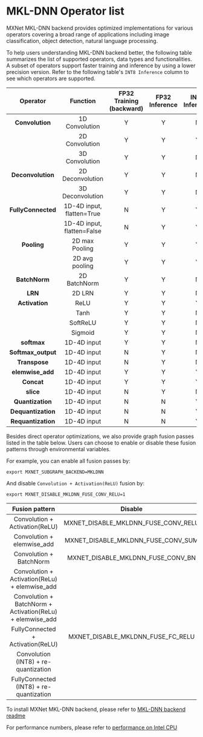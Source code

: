 <!--- Licensed to the Apache Software Foundation (ASF) under one -->
<!--- or more contributor license agreements.  See the NOTICE file -->
<!--- distributed with this work for additional information -->
<!--- regarding copyright ownership.  The ASF licenses this file -->
<!--- to you under the Apache License, Version 2.0 (the -->
<!--- "License"); you may not use this file except in compliance -->
<!--- with the License.  You may obtain a copy of the License at -->

<!---   http://www.apache.org/licenses/LICENSE-2.0 -->

<!--- Unless required by applicable law or agreed to in writing, -->
<!--- software distributed under the License is distributed on an -->
<!--- "AS IS" BASIS, WITHOUT WARRANTIES OR CONDITIONS OF ANY -->
<!--- KIND, either express or implied.  See the License for the -->
<!--- specific language governing permissions and limitations -->
<!--- under the License. -->

# MKL-DNN Operator list

MXNet MKL-DNN backend provides optimized implementations for various operators covering a broad range of applications including image classification, object detection, natural language processing. 

To help users understanding MKL-DNN backend better, the following table summarizes the list of supported operators, data types and functionalities.  A subset of operators support faster training and inference by using a lower precision version. Refer to the following table's `INT8 Inference` column to see which operators are supported.

| Operator           | Function                   | FP32 Training (backward) | FP32 Inference | INT8 Inference |
| :--:               | :--:                       | :--:                     | :--:           | :--:           |
| **Convolution**    | 1D Convolution             | Y                        | Y              | N              |
|                    | 2D Convolution             | Y                        | Y              | Y              |
|                    | 3D Convolution             | Y                        | Y              | N              |
| **Deconvolution**  | 2D Deconvolution           | Y                        | Y              | N              |
|                    | 3D Deconvolution           | Y                        | Y              | N              |
| **FullyConnected** | 1D-4D input, flatten=True  | N                        | Y              | Y              |
|                    | 1D-4D input, flatten=False | N                        | Y              | Y              |
| **Pooling**        | 2D max Pooling             | Y                        | Y              | Y              |
|                    | 2D avg pooling             | Y                        | Y              | Y              |
| **BatchNorm**      | 2D BatchNorm               | Y                        | Y              | N              |
| **LRN**            | 2D LRN                     | Y                        | Y              | N              |
| **Activation**     | ReLU                       | Y                        | Y              | Y              |
|                    | Tanh                       | Y                        | Y              | N              |
|                    | SoftReLU                   | Y                        | Y              | N              |
|                    | Sigmoid                    | Y                        | Y              | N              |
| **softmax**        | 1D-4D input                | Y                        | Y              | N              |
| **Softmax_output** | 1D-4D input                | N                        | Y              | N              |
| **Transpose**      | 1D-4D input                | N                        | Y              | N              |
| **elemwise_add**   | 1D-4D input                | Y                        | Y              | Y              |
| **Concat**         | 1D-4D input                | Y                        | Y              | Y              |
| **slice**          | 1D-4D input                | N                        | Y              | N              |
| **Quantization**   | 1D-4D input                | N                        | N              | Y              |
| **Dequantization** | 1D-4D input                | N                        | N              | Y              |
| **Requantization** | 1D-4D input                | N                        | N              | Y              |

Besides direct operator optimizations, we also provide graph fusion passes listed in the table below. Users can choose to enable or disable these fusion patterns through environmental variables.

For example, you can enable all fusion passes by:

```
export MXNET_SUBGRAPH_BACKEND=MKLDNN
```

And disable `Convolution + Activation(ReLU)` fusion by:

```
export MXNET_DISABLE_MKLDNN_FUSE_CONV_RELU=1
```

| Fusion pattern                                            | Disable                             |
| :--:                                                      | :--:                                |
| Convolution + Activation(ReLU)                            | MXNET_DISABLE_MKLDNN_FUSE_CONV_RELU |
| Convolution + elemwise_add                                | MXNET_DISABLE_MKLDNN_FUSE_CONV_SUM  |
| Convolution + BatchNorm                                   | MXNET_DISABLE_MKLDNN_FUSE_CONV_BN   |
| Convolution + Activation(ReLu) + elemwise_add             |                                     |
| Convolution + BatchNorm + Activation(ReLu) + elemwise_add |                                     |
| FullyConnected + Activation(ReLU)                         | MXNET_DISABLE_MKLDNN_FUSE_FC_RELU   |
| Convolution (INT8) + re-quantization                      |                                     |
| FullyConnected (INT8) + re-quantization                   |                                     |


To install MXNet MKL-DNN backend, please refer to [MKL-DNN backend readme](MKLDNN_README.md)

For performance numbers, please refer to [performance on Intel CPU](../../faq/perf.md#intel-cpu)
